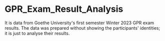 # GPR_Exam_Result_Analysis
It is data from Goethe University's first semester Winter 2023 GPR exam results. The data was prepared without showing the participants' identities; it is just to analyse their results. 
